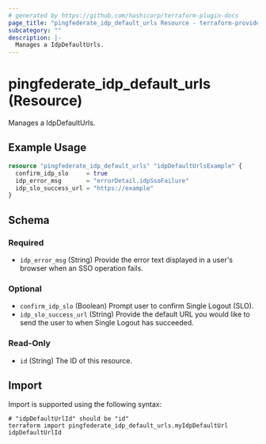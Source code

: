 ```yaml
---
# generated by https://github.com/hashicorp/terraform-plugin-docs
page_title: "pingfederate_idp_default_urls Resource - terraform-provider-pingfederate"
subcategory: ""
description: |-
  Manages a IdpDefaultUrls.
---
```


# pingfederate_idp_default_urls (Resource)

Manages a IdpDefaultUrls.

## Example Usage

```terraform
resource "pingfederate_idp_default_urls" "idpDefaultUrlsExample" {
  confirm_idp_slo     = true
  idp_error_msg       = "errorDetail.idpSsoFailure"
  idp_slo_success_url = "https://example"
}
```

<!-- schema generated by tfplugindocs -->
## Schema

### Required

- `idp_error_msg` (String) Provide the error text displayed in a user's browser when an SSO operation fails.

### Optional

- `confirm_idp_slo` (Boolean) Prompt user to confirm Single Logout (SLO).
- `idp_slo_success_url` (String) Provide the default URL you would like to send the user to when Single Logout has succeeded.

### Read-Only

- `id` (String) The ID of this resource.

## Import

Import is supported using the following syntax:

```shell
# "idpDefaultUrlId" should be "id"
terraform import pingfederate_idp_default_urls.myIdpDefaultUrl idpDefaultUrlId
```
